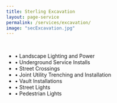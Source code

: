 ```yaml
---
title: Sterling Excavation
layout: page-service
permalink: /services/excavation/
image: "secExcavation.jpg"
---
```


<br>

- &#8226; Landscape Lighting and Power
- &#8226; Underground Service Installs
- &#8226; Street Crossings
- &#8226; Joint Utility Trenching and Installation
- &#8226; Vault Installations
- &#8226; Street Lights
- &#8226; Pedestrian Lights
